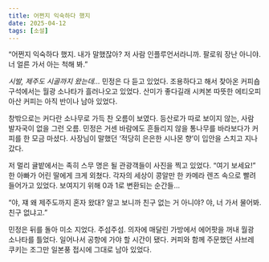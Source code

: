 ```yaml
---
title: 어쩐지 익숙하다 했지
date: 2025-04-12
tags: [소설]
---
```


“어쩐지 익숙하다 했지. 내가 말했잖아? 저 사람 인플루언서라니까. 팔로워 장난 아니야. 너 얼른 가서 아는 척해 봐.”

*시발, 제주도 시골까지 왔는데…* 민정은 다 듣고 있었다. 조용하다고 해서 찾아온 커피숍 구석에서는 월광 소나타가 흘러나오고 있었다. 산미가 좋다길래 시켜본 따뜻한 에티오피아산 커피는 아직 반이나 남아 있었다.

창밖으로는 커다란 소나무로 가득 찬 오름이 보였다. 등산로가 따로 보이지 않는, 사람 발자국이 없을 그런 오름. 민정은 거센 바람에도 흔들리지 않을 통나무를 바라보다가 커피를 한 모금 마셨다. 사장님이 말했던 ‘적당히 은은한 시나몬 향’이 입안을 스치고 지나갔다.

저 멀리 귤밭에서는 족히 스무 명은 될 관광객들이 사진을 찍고 있었다. “여기 보세요!” 한 아빠가 어린 딸에게 크게 외쳤다. 각자의 세상이 콩알만 한 카메라 렌즈 속으로 빨려 들어가고 있었다. 보여지기 위해 0과 1로 변환되는 순간들…

“야, 쟤 왜 제주도까지 혼자 왔대? 알고 보니까 친구 없는 거 아니야? 야, 너 가서 물어봐. 친구 없냐고.”

민정은 뒤를 돌아 미소 지었다. 주섬주섬. 의자에 매달린 가방에서 에어팟을 꺼내 월광 소나타를 틀었다. 일어나서 공항에 가야 할 시간이 됐다. 커피와 함께 주문했던 사브레 쿠키는 조그만 일본풍 접시에 그대로 남아 있었다.